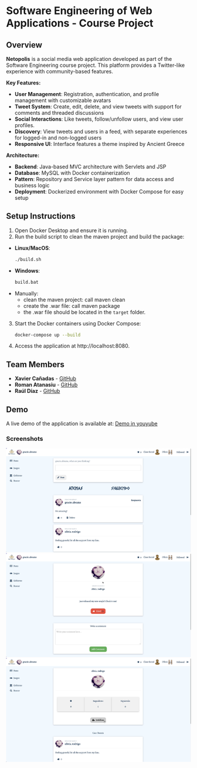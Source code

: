 # Software Engineering of Web Applications - Course Project



## Overview
**Netopolis** is a social media web application developed as part of the Software Engineering course project. This platform provides a Twitter-like experience with community-based features.

**Key Features:**
- **User Management**: Registration, authentication, and profile management with customizable avatars
- **Tweet System**: Create, edit, delete, and view tweets with support for comments and threaded discussions
- **Social Interactions**: Like tweets, follow/unfollow users, and view user profiles.
- **Discovery**: View tweets and users in a feed, with separate experiences for logged-in and non-logged users
- **Responsive UI**: Interface features a theme inspired by Ancient Greece

**Architecture:**
- **Backend**: Java-based MVC architecture with Servlets and JSP
- **Database**: MySQL with Docker containerization
- **Pattern**: Repository and Service layer pattern for data access and business logic
- **Deployment**: Dockerized environment with Docker Compose for easy setup

## Setup Instructions
1. Open Docker Desktop and ensure it is running.
2. Run the build script to clean the maven project and build the package:
 - **Linux/MacOS**:
   ```bash
   ./build.sh
   ```
 - **Windows**:
   ```bash
   build.bat
   ```
 - Manually:   
   - clean the maven project: call maven clean
   - create the .war file: call maven package
   - the .war file should be located in the `target` folder.

3. Start the Docker containers using Docker Compose:
   ```bash
   docker-compose up --build 
   ```
4. Access the application at http://localhost:8080.

## Team Members
- **Xavier Cañadas** - [GitHub](https://github.com/XavierCanadas)
- **Roman Atanasiu** - [GitHub](https://github.com/RomanAtanasiu)
- **Raúl Díaz** - [GitHub](https://github.com/rauldzzz)


## Demo
A live demo of the application is available at: [Demo in youyube](https://youtu.be/0MclMMCPUUg)

### Screenshots
![Screenshot 2025-10-06 at 23.29.54.png](screenshots/Screenshot%202025-10-06%20at%2023.29.54.png)
![Screenshot 2025-10-06 at 23.30.48.png](screenshots/Screenshot%202025-10-06%20at%2023.30.48.png)
![Screenshot 2025-10-06 at 23.30.57.png](screenshots/Screenshot%202025-10-06%20at%2023.30.57.png)

